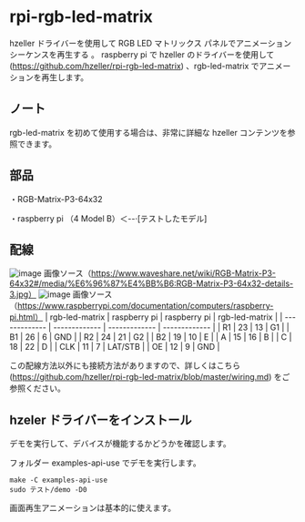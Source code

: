 # rpi-rgb-led-matrix
hzeller ドライバーを使用して RGB LED マトリックス パネルでアニメーション シーケンスを再生する 。
raspberry pi で hzeller のドライバーを使用して(https://github.com/hzeller/rpi-rgb-led-matrix) 、rgb-led-matrix でアニメーションを再生します。
## ノート
rgb-led-matrix を初めて使用する場合は、非常に詳細な hzeller コンテンツを参照できます。
## 部品
・RGB-Matrix-P3-64x32

・raspberry pi （4 Model B）＜--·[テストしたモデル]
## 配線
![image](https://user-images.githubusercontent.com/117965518/201274313-14cf2018-9bbc-4c35-b5e2-65dd3f79b187.png)
画像ソース（https://www.waveshare.net/wiki/RGB-Matrix-P3-64x32#/media/%E6%96%87%E4%BB%B6:RGB-Matrix-P3-64x32-details-3.jpg）
![image](https://user-images.githubusercontent.com/117965518/201274588-182289b7-def1-45bf-9c60-9d4ffec7659e.png)
画像ソース（https://www.raspberrypi.com/documentation/computers/raspberry-pi.html）
| rgb-led-matrix  | raspberry pi | raspberry pi  | rgb-led-matrix |
| ------------- | ------------- | ------------- | ------------- |
| R1  | 23  | 13  | G1  |
| B1  | 26  | 6  | GND  |
| R2  | 24  | 21  | G2  |
| B2  | 19  | 10  | E  |
| A  | 15  | 16  | B  |
| C  | 18  | 22  | D  |
| CLK  | 11  | 7  | LAT/STB  |
| OE  | 12  | 9  | GND  |

この配線方法以外にも接続方法がありますので、詳しくはこちら(https://github.com/hzeller/rpi-rgb-led-matrix/blob/master/wiring.md) をご参照ください。

## hzeler ドライバーをインストール
デモを実行して、デバイスが機能するかどうかを確認します。

フォルダー examples-api-use でデモを実行します。
````
make -C examples-api-use
sudo テスト/demo -D0
````
画面再生アニメーションは基本的に使えます。
